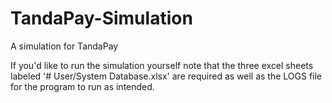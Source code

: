 # TandaPay-Simulation
A simulation for TandaPay

If you'd like to run the simulation yourself note that the three excel sheets labeled '# User/System Database.xlsx' are required as well as the LOGS file for the program to run as intended.

